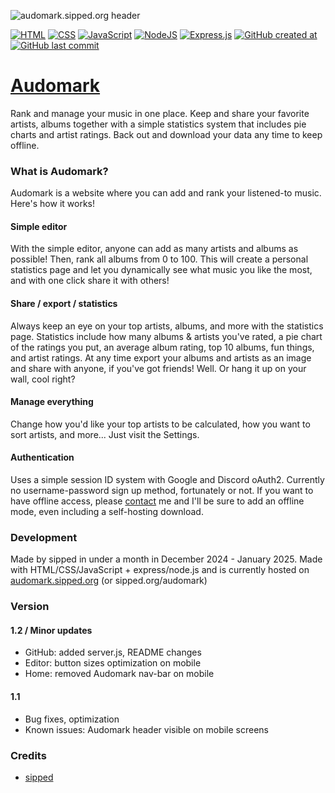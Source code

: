 ![audomark.sipped.org header](https://audomark.sipped.org/public/github/audomark.png)

[![HTML](https://img.shields.io/badge/HTML-%23E34F26.svg?logo=html5&logoColor=white)](#)
[![CSS](https://img.shields.io/badge/CSS-1572B6?logo=css3&logoColor=fff)](#)
[![JavaScript](https://img.shields.io/badge/JavaScript-F7DF1E?logo=javascript&logoColor=000)](#)
[![NodeJS](https://img.shields.io/badge/Node.js-6DA55F?logo=node.js&logoColor=white)](#)
[![Express.js](https://img.shields.io/badge/Express.js-%23404d59.svg?logo=express&logoColor=%2361DAFB)](#)
[![GitHub created at](https://img.shields.io/github/created-at/sippedaway/Audomark)](#)
[![GitHub last commit](https://img.shields.io/github/last-commit/sippedaway/Audomark)](#)

# [Audomark](https://audomark.sipped.org/)
Rank and manage your music in one place. Keep and share your favorite artists, albums together with a simple statistics system that includes pie charts and artist ratings. Back out and download your data any time to keep offline.

### What is Audomark?
Audomark is a website where you can add and rank your listened-to music. Here's how it works!

#### Simple editor
With the simple editor, anyone can add as many artists and albums as possible! Then, rank all albums from 0 to 100. This will create a personal statistics page and let you dynamically see what music you like the most, and with one click share it with others!
#### Share / export / statistics
Always keep an eye on your top artists, albums, and more with the statistics page. Statistics include how many albums & artists you've rated, a pie chart of the ratings you put, an average album rating, top 10 albums, fun things, and artist ratings. At any time export your albums and artists as an image and share with anyone, if you've got friends! Well. Or hang it up on your wall, cool right?
#### Manage everything
Change how you'd like your top artists to be calculated, how you want to sort artists, and more... Just visit the Settings. 
#### Authentication
Uses a simple session ID system with Google and Discord oAuth2. Currently no username-password sign up method, fortunately or not. If you want to have offline access, please [contact](mailto:hello@sipped.org) me and I'll be sure to add an offline mode, even including a self-hosting download.

### Development
Made by sipped in under a month in December 2024 - January 2025. Made with HTML/CSS/JavaScript + express/node.js and is currently hosted on [audomark.sipped.org](https://audomark.sipped.org) (or sipped.org/audomark)

### Version
#### 1.2 / Minor updates
- GitHub: added server.js, README changes
- Editor: button sizes optimization on mobile
- Home: removed Audomark nav-bar on mobile
#### 1.1
- Bug fixes, optimization
- Known issues: Audomark header visible on mobile screens

### Credits
- [sipped](https://github.com/sippedaway)
